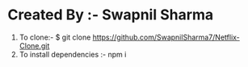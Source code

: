 # Created By :- Swapnil Sharma
1. To clone:- $ git clone https://github.com/SwapnilSharma7/Netflix-Clone.git
2. To install dependencies :- npm i
 
